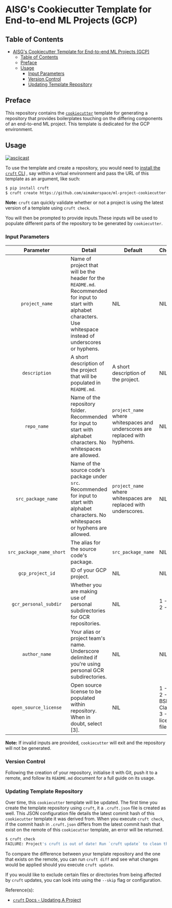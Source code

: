 # AISG's Cookiecutter Template for End-to-end ML Projects (GCP)

## Table of Contents

- [AISG's Cookiecutter Template for End-to-end ML Projects (GCP)](#aisgs-cookiecutter-template-for-end-to-end-ml-projects-gcp)
  - [Table of Contents](#table-of-contents)
  - [Preface](#preface)
  - [Usage](#usage)
    - [Input Parameters](#input-parameters)
    - [Version Control](#version-control)
    - [Updating Template Repository](#updating-template-repository)

## Preface

This repository contains the
[`cookiecutter`](https://cookiecutter.readthedocs.io/en/stable/)
template for generating a repository that provides boilerplates touching
on the differing components of an end-to-end ML project. This template
is dedicated for the GCP environment.

## Usage

[![asciicast](https://asciinema.org/a/460803.svg)](https://asciinema.org/a/460803)

To use the template and create a repository, you would need to
[install the `cruft` CLI](https://cruft.github.io/cruft/)
, say within a virtual environment and pass the URL of this template as
an argument, like such:

```bash
$ pip install cruft
$ cruft create https://github.com/aimakerspace/ml-project-cookiecutter-gcp
```

__Note:__ `cruft` can quickly validate whether or not a project is using
the latest version of a template using `cruft check`.

You will then be prompted to provide inputs.These inputs will be used to
populate different parts of the repository to be generated by
`cookiecutter`.

### Input Parameters

|         Parameter        | Detail                                                                                                                                         | Default                                                                     | Choices                                      |
|:------------------------:|------------------------------------------------------------------------------------------------------------------------------------------------|-----------------------------------------------------------------------------|----------------------------------------------|
|      `project_name`      | Name of project that will be the header for the `README.md`. Recommended for input to start with alphabet characters. Use whitespace instead of underscores or hyphens. | NIL                                                                         | NIL                                          |
|       `description`      | A short description of the project that will be populated in `README.md`.                                                                      | A short description of the project.                                         | NIL                                          |
|        `repo_name`       | Name of the repository folder. Recommended for input to start with alphabet characters. No whitespaces are allowed.                            | `project_name` where whitespaces and underscores are replaced with hyphens. | NIL                                          |
|    `src_package_name`    | Name of the source code's package under `src`. Recommended for input to start with alphabet characters. No whitespaces or hyphens are allowed. | `project_name` where whitespaces are replaced with underscores.             | NIL                                          |
| `src_package_name_short` | The alias for the source code's package.                                                                                                       | `src_package_name`                                                          | NIL                                          |
|     `gcp_project_id`     | ID of your GCP project.                                                                                                                        | NIL                                                                         | NIL                                          |
|   `gcr_personal_subdir`  | Whether you are making use of personal subdirectories for GCR repositories.                                                                    | NIL                                                                         | 1 - Yes, 2 - No                              |
|       `author_name`      | Your alias or project team's name. Underscore delimited if you're using personal GCR subdirectories.                                           | NIL                                                                         | NIL                                          |
|   `open_source_license`  | Open source license to be populated within repository. When in doubt, select [3].                                                              | NIL                                                                         | 1 - MIT, 2 - BSD-3-Clause, 3 - No license file |

__Note:__ If invalid inputs are provided, `cookiecutter` will exit and
the repository will not be generated.

### Version Control

Following the creation of your repository,
initialise it with Git, push it to a
remote, and follow its
`README.md` document for a full guide on its usage.

### Updating Template Repository

Over time, this `cookiecutter` template will be updated. The first time
you create the template repository using `cruft`, it a `.cruft.json`
file is created as well. This JSON configuration file details
the latest commit hash of this `cookiecutter` template it was derived
from. When you execute `cruft check`, if the commit hash
in `.cruft.json` differs from the latest commit hash that exist
on the remote of this `cookiecutter` template, an error will be
returned.

```bash
$ cruft check
FAILURE: Project's cruft is out of date! Run `cruft update` to clean this mess up.
```

To compare the difference between your template repository
and the one that exists on the remote, you can run `cruft diff`
and see what changes would be applied should you execute
`cruft update`.

If you would like to exclude certain files or directories from
being affected by `cruft` updates, you can look into using the
`--skip` flag or configuration.

Reference(s):

- [`cruft` Docs - Updating A Project](https://cruft.github.io/cruft/#updating-a-project)

